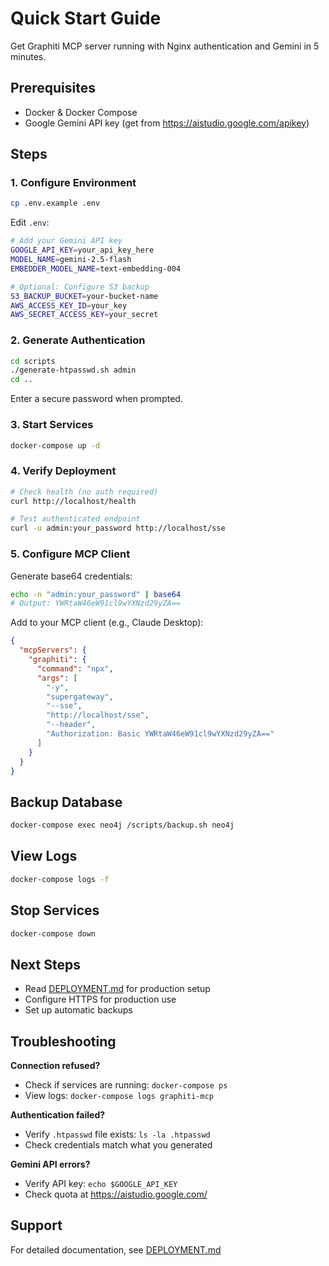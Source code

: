 # Quick Start Guide

Get Graphiti MCP server running with Nginx authentication and Gemini in 5 minutes.

## Prerequisites

- Docker & Docker Compose
- Google Gemini API key (get from https://aistudio.google.com/apikey)

## Steps

### 1. Configure Environment

```bash
cp .env.example .env
```

Edit `.env`:
```bash
# Add your Gemini API key
GOOGLE_API_KEY=your_api_key_here
MODEL_NAME=gemini-2.5-flash
EMBEDDER_MODEL_NAME=text-embedding-004

# Optional: Configure S3 backup
S3_BACKUP_BUCKET=your-bucket-name
AWS_ACCESS_KEY_ID=your_key
AWS_SECRET_ACCESS_KEY=your_secret
```

### 2. Generate Authentication

```bash
cd scripts
./generate-htpasswd.sh admin
cd ..
```

Enter a secure password when prompted.

### 3. Start Services

```bash
docker-compose up -d
```

### 4. Verify Deployment

```bash
# Check health (no auth required)
curl http://localhost/health

# Test authenticated endpoint
curl -u admin:your_password http://localhost/sse
```

### 5. Configure MCP Client

Generate base64 credentials:
```bash
echo -n "admin:your_password" | base64
# Output: YWRtaW46eW91cl9wYXNzd29yZA==
```

Add to your MCP client (e.g., Claude Desktop):
```json
{
  "mcpServers": {
    "graphiti": {
      "command": "npx",
      "args": [
        "-y",
        "supergateway",
        "--sse",
        "http://localhost/sse",
        "--header",
        "Authorization: Basic YWRtaW46eW91cl9wYXNzd29yZA=="
      ]
    }
  }
}
```

## Backup Database

```bash
docker-compose exec neo4j /scripts/backup.sh neo4j
```

## View Logs

```bash
docker-compose logs -f
```

## Stop Services

```bash
docker-compose down
```

## Next Steps

- Read [DEPLOYMENT.md](DEPLOYMENT.md) for production setup
- Configure HTTPS for production use
- Set up automatic backups

## Troubleshooting

**Connection refused?**
- Check if services are running: `docker-compose ps`
- View logs: `docker-compose logs graphiti-mcp`

**Authentication failed?**
- Verify `.htpasswd` file exists: `ls -la .htpasswd`
- Check credentials match what you generated

**Gemini API errors?**
- Verify API key: `echo $GOOGLE_API_KEY`
- Check quota at https://aistudio.google.com/

## Support

For detailed documentation, see [DEPLOYMENT.md](DEPLOYMENT.md)
